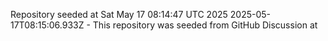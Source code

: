 Repository seeded at Sat May 17 08:14:47 UTC 2025
 2025-05-17T08:15:06.933Z - This repository was seeded from GitHub Discussion  at 
